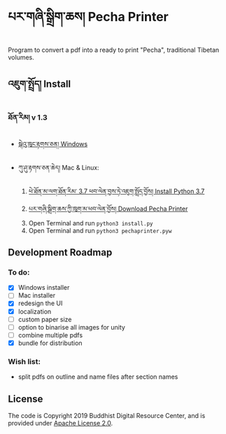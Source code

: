 # པར་གཞི་སྒྲིག་ཆས། Pecha Printer
Program to convert a pdf into a ready to print "Pecha", traditional Tibetan volumes.

## འཇུག་སྤྲོད། Install
### ཐོན་རིམ། v 1.3

* [སྒེའུ་ཁུང་རྟགས་ཅན། Windows](https://github.com/buda-base/pecha-printer/releases/download/v1.3/PechaPrinter_1.3.exe)


* ཀུ་ཤུ་རྟགས་ཅན་ཆེད། Mac & Linux:
    1. [ཕེ་ཐོན་མ་ལག་ཐོན་རིམ་ 3.7 ཕབ་ལེན་བྱས་ཏེ་འཇུག་སྤྲོད་བྱོས། Install Python 3.7](https://www.saintlad.com/install-python-3-on-mac/)
    2. [པར་གཞི་སྒྲིག་ཆས་ཀྱི་ཁུག་མ་ཕབ་ལེན་བྱོས། Download Pecha Printer](https://github.com/buda-base/pecha-printer/archive/master.zip)
    3. Open Terminal and run `python3 install.py`
    4. Open Terminal and run `python3 pechaprinter.pyw`
  
## Development Roadmap
### To do:
- [x] Windows installer
- [ ] Mac installer
- [x] redesign the UI
- [x] localization
- [ ] custom paper size
- [ ] option to binarise all images for unity
- [ ] combine multiple pdfs
- [x] bundle for distribution

### Wish list:
- split pdfs on outline and name files after section names

## License

The code is Copyright 2019 Buddhist Digital Resource Center, and is provided under [Apache License 2.0](LICENSE).
